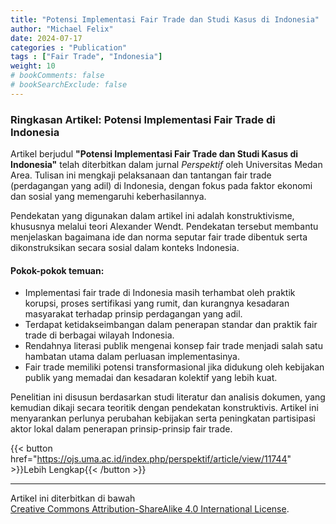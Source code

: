 ```yaml
---
title: "Potensi Implementasi Fair Trade dan Studi Kasus di Indonesia"
author: "Michael Felix"
date: 2024-07-17
categories : "Publication"
tags : ["Fair Trade", "Indonesia"]
weight: 10
# bookComments: false
# bookSearchExclude: false
---
```


### Ringkasan Artikel: Potensi Implementasi Fair Trade di Indonesia

Artikel berjudul **"Potensi Implementasi Fair Trade dan Studi Kasus di Indonesia"** telah diterbitkan dalam jurnal *Perspektif* oleh Universitas Medan Area. Tulisan ini mengkaji pelaksanaan dan tantangan fair trade (perdagangan yang adil) di Indonesia, dengan fokus pada faktor ekonomi dan sosial yang memengaruhi keberhasilannya.

Pendekatan yang digunakan dalam artikel ini adalah konstruktivisme, khususnya melalui teori Alexander Wendt. Pendekatan tersebut membantu menjelaskan bagaimana ide dan norma seputar fair trade dibentuk serta dikonstruksikan secara sosial dalam konteks Indonesia.

#### Pokok-pokok temuan:

- Implementasi fair trade di Indonesia masih terhambat oleh praktik korupsi, proses sertifikasi yang rumit, dan kurangnya kesadaran masyarakat terhadap prinsip perdagangan yang adil.
- Terdapat ketidakseimbangan dalam penerapan standar dan praktik fair trade di berbagai wilayah Indonesia.
- Rendahnya literasi publik mengenai konsep fair trade menjadi salah satu hambatan utama dalam perluasan implementasinya.
- Fair trade memiliki potensi transformasional jika didukung oleh kebijakan publik yang memadai dan kesadaran kolektif yang lebih kuat.

Penelitian ini disusun berdasarkan studi literatur dan analisis dokumen, yang kemudian dikaji secara teoritik dengan pendekatan konstruktivis. Artikel ini menyarankan perlunya perubahan kebijakan serta peningkatan partisipasi aktor lokal dalam penerapan prinsip-prinsip fair trade.

{{< button href="https://ojs.uma.ac.id/index.php/perspektif/article/view/11744" >}}Lebih Lengkap{{< /button >}}

---

Artikel ini diterbitkan di bawah  
[Creative Commons Attribution-ShareAlike 4.0 International License](https://creativecommons.org/licenses/by-sa/4.0/).
